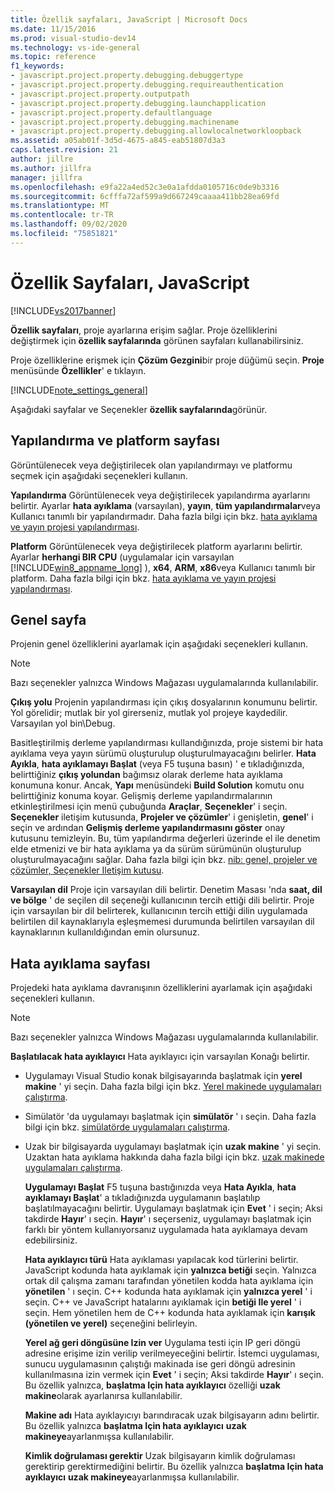 ```yaml
---
title: Özellik sayfaları, JavaScript | Microsoft Docs
ms.date: 11/15/2016
ms.prod: visual-studio-dev14
ms.technology: vs-ide-general
ms.topic: reference
f1_keywords:
- javascript.project.property.debugging.debuggertype
- javascript.project.property.debugging.requireauthentication
- javascript.project.property.outputpath
- javascript.project.property.debugging.launchapplication
- javascript.project.property.defaultlanguage
- javascript.project.property.debugging.machinename
- javascript.project.property.debugging.allowlocalnetworkloopback
ms.assetid: a05ab01f-3d5d-4675-a845-eab51807d3a3
caps.latest.revision: 21
author: jillre
ms.author: jillfra
manager: jillfra
ms.openlocfilehash: e9fa22a4ed52c3e0a1afdda0105716c0de9b3316
ms.sourcegitcommit: 6cfffa72af599a9d667249caaaa411bb28ea69fd
ms.translationtype: MT
ms.contentlocale: tr-TR
ms.lasthandoff: 09/02/2020
ms.locfileid: "75851821"
---
```

# <a name="property-pages-javascript"></a>Özellik Sayfaları, JavaScript
[!INCLUDE[vs2017banner](../../includes/vs2017banner.md)]

**Özellik sayfaları**, proje ayarlarına erişim sağlar. Proje özelliklerini değiştirmek için **özellik sayfalarında** görünen sayfaları kullanabilirsiniz.

 Proje özelliklerine erişmek için **Çözüm Gezgini**bir proje düğümü seçin. **Proje** menüsünde **Özellikler**' e tıklayın.

 [!INCLUDE[note_settings_general](../../includes/note-settings-general-md.md)]

 Aşağıdaki sayfalar ve Seçenekler **özellik sayfalarında**görünür.

## <a name="configuration-and-platform-page"></a>Yapılandırma ve platform sayfası
 Görüntülenecek veya değiştirilecek olan yapılandırmayı ve platformu seçmek için aşağıdaki seçenekleri kullanın.

 **Yapılandırma** Görüntülenecek veya değiştirilecek yapılandırma ayarlarını belirtir. Ayarlar **hata ayıklama** (varsayılan), **yayın**, **tüm yapılandırmalar**veya Kullanıcı tanımlı bir yapılandırmadır. Daha fazla bilgi için bkz. [hata ayıklama ve yayın projesi yapılandırması](https://msdn.microsoft.com/0440b300-0614-4511-901a-105b771b236e).

 **Platform** Görüntülenecek veya değiştirilecek platform ayarlarını belirtir. Ayarlar **herhangi BIR CPU** (uygulamalar için varsayılan [!INCLUDE[win8_appname_long](../../includes/win8-appname-long-md.md)] ), **x64**, **ARM**, **x86**veya Kullanıcı tanımlı bir platform. Daha fazla bilgi için bkz. [hata ayıklama ve yayın projesi yapılandırması](https://msdn.microsoft.com/0440b300-0614-4511-901a-105b771b236e).

## <a name="general-page"></a>Genel sayfa
 Projenin genel özelliklerini ayarlamak için aşağıdaki seçenekleri kullanın.

> [!NOTE]
> Bazı seçenekler yalnızca Windows Mağazası uygulamalarında kullanılabilir.

 **Çıkış yolu** Projenin yapılandırması için çıkış dosyalarının konumunu belirtir. Yol görelidir; mutlak bir yol girerseniz, mutlak yol projeye kaydedilir. Varsayılan yol bin\Debug.

 Basitleştirilmiş derleme yapılandırması kullandığınızda, proje sistemi bir hata ayıklama veya yayın sürümü oluşturulup oluşturulmayacağını belirler. **Hata Ayıkla**, **hata ayıklamayı Başlat** (veya F5 tuşuna basın) ' e tıkladığınızda, belirttiğiniz **çıkış yolundan** bağımsız olarak derleme hata ayıklama konumuna konur. Ancak, **Yapı** menüsündeki **Build Solution** komutu onu belirttiğiniz konuma koyar. Gelişmiş derleme yapılandırmalarının etkinleştirilmesi için menü çubuğunda **Araçlar**, **Seçenekler**' i seçin. **Seçenekler** iletişim kutusunda, **Projeler ve çözümler**' i genişletin, **genel**' i seçin ve ardından **Gelişmiş derleme yapılandırmasını göster** onay kutusunu temizleyin. Bu, tüm yapılandırma değerleri üzerinde el ile denetim elde etmenizi ve bir hata ayıklama ya da sürüm sürümünün oluşturulup oluşturulmayacağını sağlar. Daha fazla bilgi için bkz. [nib: genel, projeler ve çözümler, Seçenekler Iletişim kutusu](https://msdn.microsoft.com/8f8e37e8-b28d-4b13-bfeb-ea4d3312aeca).

 **Varsayılan dil** Proje için varsayılan dili belirtir. Denetim Masası 'nda **saat, dil ve bölge** ' de seçilen dil seçeneği kullanıcının tercih ettiği dili belirtir. Proje için varsayılan bir dil belirterek, kullanıcının tercih ettiği dilin uygulamada belirtilen dil kaynaklarıyla eşleşmemesi durumunda belirtilen varsayılan dil kaynaklarının kullanıldığından emin olursunuz.

## <a name="debug-page"></a>Hata ayıklama sayfası
 Projedeki hata ayıklama davranışının özelliklerini ayarlamak için aşağıdaki seçenekleri kullanın.

> [!NOTE]
> Bazı seçenekler yalnızca Windows Mağazası uygulamalarında kullanılabilir.

 **Başlatılacak hata ayıklayıcı** Hata ayıklayıcı için varsayılan Konağı belirtir.

- Uygulamayı Visual Studio konak bilgisayarında başlatmak için **yerel makine** ' yi seçin. Daha fazla bilgi için bkz. [Yerel makinede uygulamaları çalıştırma](https://msdn.microsoft.com/library/windows/apps/hh441483(v=VS.85).aspx).

- Simülatör 'da uygulamayı başlatmak için **simülatör** ' ı seçin. Daha fazla bilgi için bkz. [simülatörde uygulamaları çalıştırma](https://msdn.microsoft.com/library/windows/apps/hh441475(v=VS.85).aspx).

- Uzak bir bilgisayarda uygulamayı başlatmak için **uzak makine** ' yi seçin. Uzaktan hata ayıklama hakkında daha fazla bilgi için bkz. [uzak makinede uygulamaları çalıştırma](https://msdn.microsoft.com/library/windows/apps/hh441469(v=VS.85).aspx).

  **Uygulamayı Başlat** F5 tuşuna bastığınızda veya **Hata Ayıkla**, **hata ayıklamayı Başlat**' a tıkladığınızda uygulamanın başlatılıp başlatılmayacağını belirtir. Uygulamayı başlatmak için **Evet** ' i seçin; Aksi takdirde **Hayır**' ı seçin. **Hayır**' ı seçerseniz, uygulamayı başlatmak için farklı bir yöntem kullanıyorsanız uygulamada hata ayıklamaya devam edebilirsiniz.

  **Hata ayıklayıcı türü** Hata ayıklaması yapılacak kod türlerini belirtir. JavaScript kodunda hata ayıklamak için **yalnızca betiği** seçin. Yalnızca ortak dil çalışma zamanı tarafından yönetilen kodda hata ayıklama için **yönetilen** ' ı seçin. C++ kodunda hata ayıklamak için **yalnızca yerel** ' i seçin. C++ ve JavaScript hatalarını ayıklamak için **betiği Ile yerel** ' i seçin. Hem yönetilen hem de C++ kodunda hata ayıklamak için **karışık (yönetilen ve yerel)** seçeneğini belirleyin.

  **Yerel ağ geri döngüsüne Izin ver** Uygulama testi için IP geri döngü adresine erişime izin verilip verilmeyeceğini belirtir. İstemci uygulaması, sunucu uygulamasının çalıştığı makinada ise geri döngü adresinin kullanılmasına izin vermek için **Evet** ' i seçin; Aksi takdirde **Hayır**' ı seçin. Bu özellik yalnızca, **başlatma Için hata ayıklayıcı** özelliği **uzak makine**olarak ayarlanırsa kullanılabilir.

  **Makine adı** Hata ayıklayıcıyı barındıracak uzak bilgisayarın adını belirtir. Bu özellik yalnızca **başlatma Için hata ayıklayıcı** **uzak makineye**ayarlanmışsa kullanılabilir.

  **Kimlik doğrulaması gerektir** Uzak bilgisayarın kimlik doğrulaması gerektirip gerektirmediğini belirtir. Bu özellik yalnızca **başlatma Için hata ayıklayıcı** **uzak makineye**ayarlanmışsa kullanılabilir.
